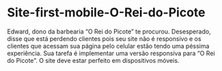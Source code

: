 # Site-first-mobile-O-Rei-do-Picote
Edward, dono da barbearia “O Rei do Picote” te procurou. Desesperado, disse que está perdendo clientes pois seu site não é responsivo e os clientes que acessam sua página pelo celular estão tendo uma péssima experiência. Sua tarefa é implementar uma versão responsiva para “O Rei do Picote”. O site deve estar perfeito em dispositivos móveis. 
